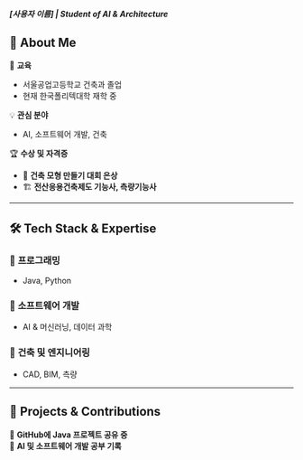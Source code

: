 ##### [사용자 이름] | Student of AI & Architecture  

## 🌟 About Me  
🏫 **교육**  
- 서울공업고등학교 건축과 졸업  
- 현재 한국폴리텍대학 재학 중  

💡 **관심 분야**  
- AI, 소프트웨어 개발, 건축  

🏆 **수상 및 자격증**  
- 🥈 **건축 모형 만들기 대회 은상**  
- 🏗 **전산응용건축제도 기능사, 측량기능사**  

---

## 🛠 Tech Stack & Expertise  

### 🔹 **프로그래밍**  
- Java, Python  

### 🔹 **소프트웨어 개발**  
- AI & 머신러닝, 데이터 과학  

### 🔹 **건축 및 엔지니어링**  
- CAD, BIM, 측량  

---

## 📂 Projects & Contributions  
🔹 **GitHub에 Java 프로젝트 공유 중**  
🔹 **AI 및 소프트웨어 개발 공부 기록**
